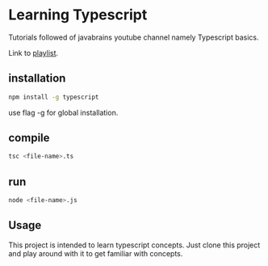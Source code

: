 # Learning Typescript

Tutorials followed of javabrains youtube channel namely Typescript basics.

Link to [playlist](https://www.youtube.com/playlist?list=PLqq-6Pq4lTTanfgsbnFzfWUhhAz3tIezU).

## installation

```bash
npm install -g typescript
```

use flag -g for global installation.

## compile

```bash
tsc <file-name>.ts
```

## run

```bash
node <file-name>.js
```

## Usage

This project is intended to learn typescript concepts. Just clone this project
 and play around with it to get familiar with concepts.